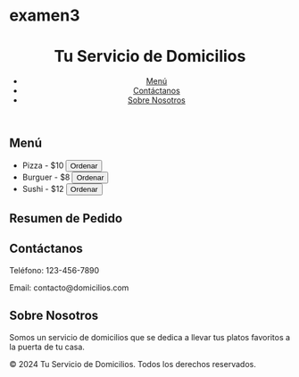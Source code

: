 # examen3
<!DOCTYPE html>
<html lang="es">
<head>
    <meta charset="UTF-8">
    <meta name="viewport" content="width=device-width, initial-scale=1.0">
    <title>Servicio de Domicilios</title>
    <link rel="stylesheet" href="styles.css">
</head>
<body>
    <header>
        <h1>Tu Servicio de Domicilios</h1>
        <nav>
            <ul>
                <li><a href="#menu">Menú</a></li>
                <li><a href="#contact">Contáctanos</a></li>
                <li><a href="#about">Sobre Nosotros</a></li>
            </ul>
        </nav>
    </header>
    <main>
        <section id="menu">
            <h2>Menú</h2>
            <ul>
                <li>
                    <span>Pizza - $10</span>
                    <button onclick="orderItem('Pizza')">Ordenar</button>
                </li>
                <li>
                    <span>Burguer - $8</span>
                    <button onclick="orderItem('Burguer')">Ordenar</button>
                </li>
                <li>
                    <span>Sushi - $12</span>
                    <button onclick="orderItem('Sushi')">Ordenar</button>
                </li>
            </ul>
        </section>
        <section id="order-summary">
            <h2>Resumen de Pedido</h2>
            <ul id="summary-list"></ul>
        </section>
        <section id="contact">
            <h2>Contáctanos</h2>
            <p>Teléfono: 123-456-7890</p>
            <p>Email: contacto@domicilios.com</p>
        </section>
        <section id="about">
            <h2>Sobre Nosotros</h2>
            <p>Somos un servicio de domicilios que se dedica a llevar tus platos favoritos a la puerta de tu casa.</p>
        </section>
    </main>
    <footer>
        <p>&copy; 2024 Tu Servicio de Domicilios. Todos los derechos reservados.</p>
    </footer>
    <script src="script.js"></script>
</body>
</html>
